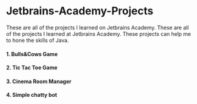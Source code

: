 # Jetbrains-Academy-Projects


These are all of the projects I learned on Jetbrains Academy. These are all of the projects I learned at Jetbrains Academy.  These projects can help me to hone the skills of Java.

#### 1. Bulls&Cows Game

#### 2. Tic Tac Toe Game

#### 3. Cinema Room Manager

#### 4. Simple chatty bot
